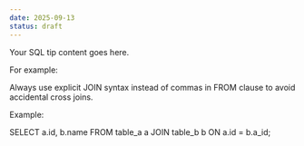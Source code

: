 ```yaml
---
date: 2025-09-13
status: draft
---
```


Your SQL tip content goes here.

For example:

Always use explicit JOIN syntax instead of commas in FROM clause to avoid accidental cross joins.

Example:

SELECT a.id, b.name
FROM table_a a
JOIN table_b b ON a.id = b.a_id;
